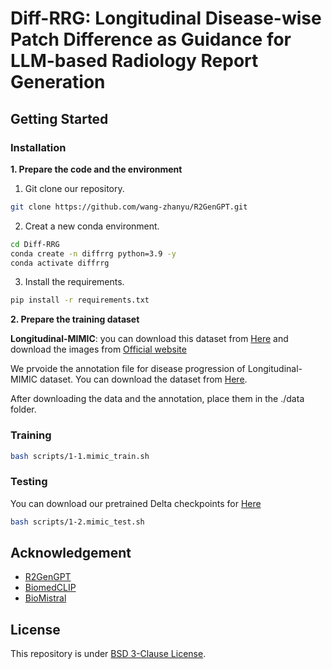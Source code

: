# Diff-RRG: Longitudinal Disease-wise Patch Difference as Guidance for LLM-based Radiology Report Generation

## Getting Started
### Installation

**1. Prepare the code and the environment**

1. Git clone our repository.

```bash
git clone https://github.com/wang-zhanyu/R2GenGPT.git
```
2. Creat a new conda environment.
```bash
cd Diff-RRG
conda create -n diffrrg python=3.9 -y
conda activate diffrrg
```
3. Install the requirements.
```bash
pip install -r requirements.txt
```

**2. Prepare the training dataset**

**Longitudinal-MIMIC**: you can download this dataset from [Here](https://github.com/CelestialShine/Longitudinal-Chest-X-Ray) and download the images from [Official website](https://physionet.org/content/mimic-cxr-jpg/2.0.0/)

We prvoide the annotation file for disease progression of Longitudinal-MIMIC dataset. You can download the dataset from [Here]().

After downloading the data and the annotation, place them in the ./data folder.

### Training

```bash
bash scripts/1-1.mimic_train.sh
```

### Testing
You can download our pretrained Delta checkpoints for [Here]()

```bash
bash scripts/1-2.mimic_test.sh
```

## Acknowledgement

+ [R2GenGPT](https://github.com/wang-zhanyu/R2GenGPT)
+ [BiomedCLIP](https://github.com/microsoft/BiomedCLIP_data_pipeline)
+ [BioMistral](https://github.com/BioMistral/BioMistral)


## License
This repository is under [BSD 3-Clause License](LICENSE.md).
